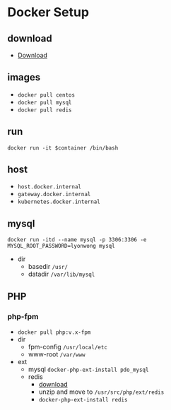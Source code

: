 # Docker Setup

## download
- [Download](https://www.docker.com)

## images

- `docker pull centos`
- `docker pull mysql`
- `docker pull redis`

## run
```
docker run -it $container /bin/bash
```

## host
- `host.docker.internal`
- `gateway.docker.internal`
- `kubernetes.docker.internal`

## mysql
```
docker run -itd --name mysql -p 3306:3306 -e MYSQL_ROOT_PASSWORD=lyonwong mysql
```
- dir
  - basedir `/usr/`
  - datadir `/var/lib/mysql` 

## PHP
### php-fpm
- `docker pull php:v.x-fpm`
- dir
  - fpm-config `/usr/local/etc`
  - www-root `/var/www`
- ext
  - mysql `docker-php-ext-install pdo_mysql`
  - redis 
    - [download](https://github.com/phpredis/phpredis/release)
    - unzip and move to `/usr/src/php/ext/redis`
    - `docker-php-ext-install redis`

